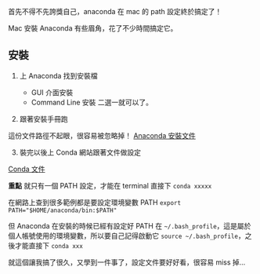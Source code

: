首先不得不先誇獎自己，anaconda 在 mac 的 path 設定終於搞定了！

Mac 安裝 Anaconda 有些眉角，花了不少時間搞定它。

## 安裝

1. 上 Anaconda 找到安裝檔

   - GUI 介面安裝
   - Command Line 安裝
     二選一就可以了。

2. 跟著安裝手冊跑

這份文件路徑不起眼，很容易被忽略掉！
[Anaconda 安裝文件](http://docs.anaconda.com/anaconda/install/mac-os/#macos-graphical-install)

3. 裝完以後上 Conda 網站跟著文件做設定

[Conda 文件](https://conda.io/docs/user-guide/install/macos.html#install-macos-silent)

**重點**
就只有一個 PATH 設定，才能在 terminal 直接下 `conda xxxxx`

在網路上查到很多範例都是要設定環境變數 PATH
`export PATH="$HOME/anaconda/bin:$PATH"`

但 Anaconda 在安裝的時候已經有設定好 PATH 在 `~/.bash_profile`，這是屬於個人帳號使用的環境變數，所以要自己記得啟動它 `source ~/.bash_profile`，之後才能直接下 `conda xxx`

就這個讓我搞了很久，又學到一件事了，設定文件要好好看，很容易 miss 掉...
